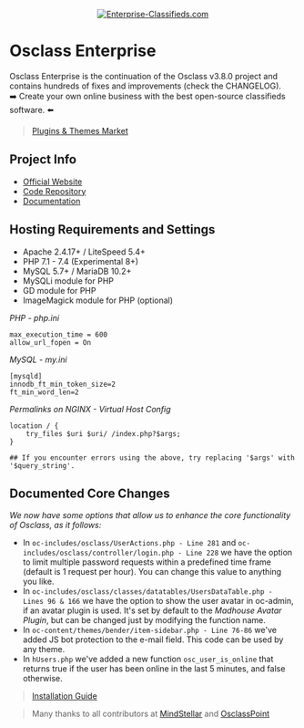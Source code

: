 <p align="center">
  <a href="https://enterprise-classifieds.com/"><img src="https://raw.githubusercontent.com/MercanoG/Osclass-Enterprise/main/oc-includes/images/osclass-logo.png" alt="Enterprise-Classifieds.com"></a>
</p>

# Osclass Enterprise
Osclass Enterprise is the continuation of the Osclass v3.8.0 project and contains hundreds of fixes and improvements (check the CHANGELOG).<br>
:arrow_right: Create your own online business with the best open-source classifieds software. :arrow_left:

> [Plugins & Themes Market](https://enterprise-classifieds.com/)

## Project Info
- [Official Website](https://enterprise-classifieds.com/)
- [Code Repository](https://github.com/MercanoG/Osclass-Enterprise)
- [Documentation](https://docs.enterprise-classifieds.com/)

## Hosting Requirements and Settings
- Apache 2.4.17+ / LiteSpeed 5.4+
- PHP 7.1 - 7.4 (Experimental 8+)
- MySQL 5.7+ / MariaDB 10.2+
- MySQLi module for PHP
- GD module for PHP
- ImageMagick module for PHP (optional)

*PHP - php.ini*

```
max_execution_time = 600
allow_url_fopen = On
```

*MySQL - my.ini*

```
[mysqld]
innodb_ft_min_token_size=2
ft_min_word_len=2
```

*Permalinks on NGINX - Virtual Host Config*

```
location / {
    try_files $uri $uri/ /index.php?$args;
}

## If you encounter errors using the above, try replacing '$args' with '$query_string'.
```

## Documented Core Changes

*We now have some options that allow us to enhance the core functionality of Osclass, as it follows:*
- In `oc-includes/osclass/UserActions.php - Line 281` and `oc-includes/osclass/controller/login.php - Line 228` we have the option to limit multiple password requests within a predefined time frame (default is 1 request per hour). You can change this value to anything you like.
- In `oc-includes/osclass/classes/datatables/UsersDataTable.php - Lines 96 & 166` we have the option to show the user avatar in oc-admin, if an avatar plugin is used. It's set by default to the *Madhouse Avatar Plugin*, but can be changed just by modifying the function name.
- In `oc-content/themes/bender/item-sidebar.php - Line 76-86` we've added JS bot protection to the e-mail field. This code can be used by any theme.
- In `hUsers.php` we've added a new function `osc_user_is_online` that returns true if the user has been online in the last 5 minutes, and false otherwise.

> [Installation Guide](https://www.youtube.com/watch?v=bOr7U81Y-IM)

> Many thanks to all contributors at [MindStellar](https://github.com/mindstellar/Osclass) and [OsclassPoint](https://forums.osclasspoint.com/)
